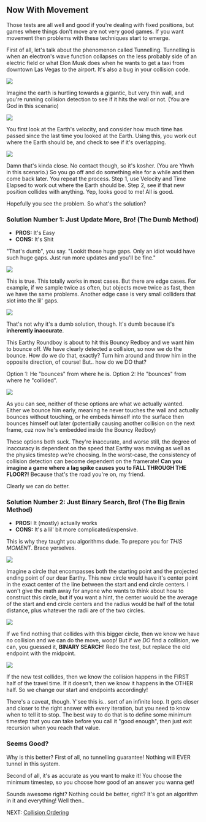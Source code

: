 ## Now With Movement

Those tests are all well and good if you're dealing with fixed positions, but games where things don't move are not very good games. If you want movement then problems with these techniques start to emerge.

First of all, let's talk about the phenomenon called Tunnelling. Tunnelling is when an electron's wave function collapses on the less probably side of an electric field or what Elon Musk does when he wants to get a taxi from downtown Las Vegas to the airport. It's also a bug in your collision code.

![](img/tunnel_1.png)

Imagine the earth is hurtling towards a gigantic, but very thin wall, and you're running collision detection to see if it hits the wall or not. (You are God in this scenario)

![](img/tunnel_2.png)

You first look at the Earth's velocity, and consider how much time has passed since the last time you looked at the Earth. Using this, you work out where the Earth should be, and check to see if it's overlapping.

![](img/tunnel_3.png)

Damn that's kinda close. No contact though, so it's kosher. (You are Yhwh in this scenario.) So you go off and do something else for a while and then come back later. You repeat the process. Step 1, use Velocity and Time Elapsed to work out where the Earth should be. Step 2, see if that new position collides with anything. Yep, looks good to me! All is good.

Hopefully you see the problem. So what's the solution?

### Solution Number 1: Just Update More, Bro! (The Dumb Method)

+ **PROS:** It's Easy
+ **CONS:** It's Shit

"That's dumb", you say. "Lookit those huge gaps. Only an idiot would have such huge gaps. Just run more updates and you'll be fine."

![](img/tunnel_4.png)

This is true. This totally works in most cases. But there are edge cases. For example, if we sample twice as often, but objects move twice as fast, then we have the same problems. Another edge case is very small colliders that slot into the lil' gaps.

![](img/tunnel_5.png)

That's not why it's a dumb solution, though. It's dumb because it's **inherently inaccurate**.

This Earthy Roundboy is about to hit this Bouncy Redboy and we want him to bounce off. We have clearly detected a collision, so now we do the bounce. How do we do that, exactly? Turn him around and throw him in the opposite direction, of course! But.. how do we DO that?

Option 1: He "bounces" from where he is.
Option 2: He "bounces" from where he "collided".

![](img/inaccuracy_1.png)

As you can see, neither of these options are what we actually wanted. Either we bounce him early, meaning he never touches the wall and actually bounces without touching, or he embeds himself into the surface then bounces himself out later (potentially causing another collision on the next frame, cuz now he's embedded inside the Bouncy Redboy)

These options both suck. They're inaccurate, and worse still, the degree of inaccuracy is dependent on the speed that Earthy was moving as well as the physics timestep we're choosing. In the worst-case, the consistency of collision detection can become dependent on the framerate! **Can you imagine a game where a lag spike causes you to FALL THROUGH THE FLOOR?!** Because that's the road you're on, my friend.

Clearly we can do better.

### Solution Number 2: Just Binary Search, Bro! (The Big Brain Method)

+ **PROS:** It (mostly) actually works
+ **CONS:** It's a lil' bit more complicated/expensive.

This is why they taught you algorithms dude. To prepare you for *THIS MOMENT*. Brace yerselves.

![](img/binary_search_1.png)

Imagine a circle that encompasses both the starting point and the projected ending point of our dear Earthy. This new circle would have it's center point in the exact center of the line between the start and end circle centers. I won't give the math away for anyone who wants to think about how to construct this circle, but if you want a hint, the center would be the average of the start and end circle centers and the radius would be half of the total distance, plus whatever the radii are of the two circles.

![](img/binary_search_2.png)

If we find nothing that collides with this bigger circle, then we know we have no collision and we can do the move, woop! But if we *DO* find a collision, we can, you guessed it, **BINARY SEARCH**! Redo the test, but replace the old endpoint with the midpoint.

![](img/binary_search_3.png)

If the new test collides, then we know the collision happens in the FIRST half of the travel time. If it doesn't, then we know it happens in the OTHER half. So we change our start and endpoints accordingly!

There's a caveat, though. Y'see this is.. sort of an infinite loop. It gets closer and closer to the right answer with every iteration, but you need to know when to tell it to stop. The best way to do that is to define some minimum timestep that you can take before you call it "good enough", then just exit recursion when you reach that value.

### Seems Good?

Why is this better? First of all, no tunnelling guarantee! Nothing will EVER tunnel in this system.

Second of all, it's as accurate as you want to make it! You choose the minimum timestep, so you choose how good of an answer you wanna get!

Sounds awesome right? Nothing could be better, right? It's got an algorithm in it and everything! Well then..

NEXT: [Collision Ordering](3-1.md)